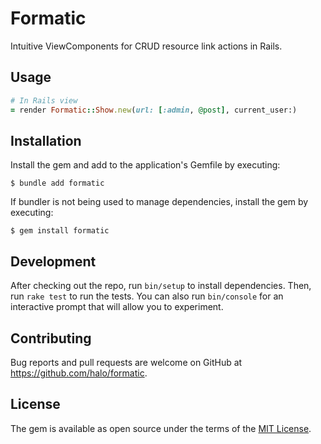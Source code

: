 # Formatic

Intuitive ViewComponents for CRUD resource link actions in Rails.

## Usage

```ruby
# In Rails view
= render Formatic::Show.new(url: [:admin, @post], current_user:)
```

## Installation

Install the gem and add to the application's Gemfile by executing:

    $ bundle add formatic

If bundler is not being used to manage dependencies, install the gem by executing:

    $ gem install formatic

## Development

After checking out the repo, run `bin/setup` to install dependencies. Then, run `rake test` to run the tests. You can also run `bin/console` for an interactive prompt that will allow you to experiment.

## Contributing

Bug reports and pull requests are welcome on GitHub at https://github.com/halo/formatic.

## License

The gem is available as open source under the terms of the [MIT License](https://opensource.org/licenses/MIT).
